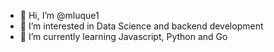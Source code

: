 - 👋 Hi, I’m @mluque1
- 👀 I’m interested in Data Science and backend development
- 🌱 I’m currently learning Javascript, Python and Go

<!---
mluque1/mluque1 is a ✨ special ✨ repository because its `README.md` (this file) appears on your GitHub profile.
You can click the Preview link to take a look at your changes.
--->
